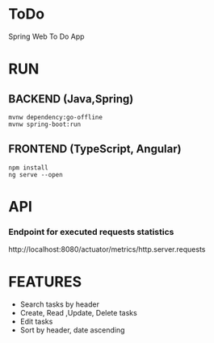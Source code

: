 # ToDo
Spring Web To Do App

# RUN
## BACKEND (Java,Spring)
  ```
  mvnw dependency:go-offline
  mvnw spring-boot:run
  ```
## FRONTEND (TypeScript, Angular)
  ```
  npm install
  ng serve --open
  ```
# API
### Endpoint for executed requests statistics
http://localhost:8080/actuator/metrics/http.server.requests

# FEATURES

- Search tasks by header
- Create, Read ,Update, Delete tasks
- Edit tasks
- Sort by header, date ascending
  
